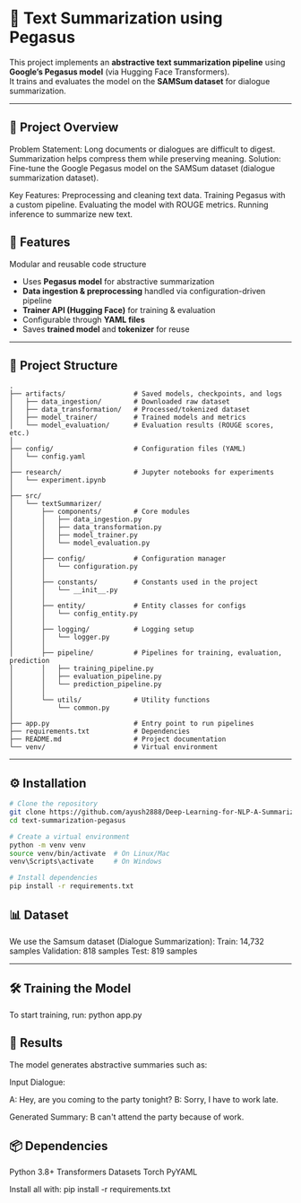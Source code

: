 # 📝 Text Summarization using Pegasus

This project implements an **abstractive text summarization pipeline** using **Google’s Pegasus model** (via Hugging Face Transformers).  
It trains and evaluates the model on the **SAMSum dataset** for dialogue summarization.

---

## 🚀 Project Overview

Problem Statement: Long documents or dialogues are difficult to digest. Summarization helps compress them while preserving meaning.
Solution: Fine-tune the Google Pegasus model on the SAMSum dataset (dialogue summarization dataset).

Key Features:
Preprocessing and cleaning text data.
Training Pegasus with a custom pipeline.
Evaluating the model with ROUGE metrics.
Running inference to summarize new text.

## 🚀 Features
Modular and reusable code structure
- Uses **Pegasus model** for abstractive summarization
- **Data ingestion & preprocessing** handled via configuration-driven pipeline
- **Trainer API (Hugging Face)** for training & evaluation
- Configurable through **YAML files**
- Saves **trained model** and **tokenizer** for reuse

---

## 📂 Project Structure

```
.
├── artifacts/                 # Saved models, checkpoints, and logs
│   ├── data_ingestion/        # Downloaded raw dataset
│   ├── data_transformation/   # Processed/tokenized dataset
│   ├── model_trainer/         # Trained models and metrics
│   └── model_evaluation/      # Evaluation results (ROUGE scores, etc.)
│
├── config/                    # Configuration files (YAML)
│   └── config.yaml
│
├── research/                  # Jupyter notebooks for experiments
│   └── experiment.ipynb
│
├── src/
│   └── textSummarizer/
│       ├── components/        # Core modules
│       │   ├── data_ingestion.py
│       │   ├── data_transformation.py
│       │   ├── model_trainer.py
│       │   └── model_evaluation.py
│       │
│       ├── config/            # Configuration manager
│       │   └── configuration.py
│       │
│       ├── constants/         # Constants used in the project
│       │   └── __init__.py
│       │
│       ├── entity/            # Entity classes for configs
│       │   └── config_entity.py
│       │
│       ├── logging/           # Logging setup
│       │   └── logger.py
│       │
│       ├── pipeline/          # Pipelines for training, evaluation, prediction
│       │   ├── training_pipeline.py
│       │   ├── evaluation_pipeline.py
│       │   └── prediction_pipeline.py
│       │
│       └── utils/             # Utility functions
│           └── common.py
│
├── app.py                     # Entry point to run pipelines
├── requirements.txt           # Dependencies
├── README.md                  # Project documentation
└── venv/                      # Virtual environment
```


---

## ⚙️ Installation
```bash
# Clone the repository
git clone https://github.com/ayush2888/Deep-Learning-for-NLP-A-Summarization-Project.git
cd text-summarization-pegasus

# Create a virtual environment
python -m venv venv
source venv/bin/activate  # On Linux/Mac
venv\Scripts\activate     # On Windows

# Install dependencies
pip install -r requirements.txt


```
## 📊 Dataset

We use the Samsum dataset (Dialogue Summarization):
Train: 14,732 samples
Validation: 818 samples
Test: 819 samples

---


## 🛠️ Training the Model

To start training, run:
python app.py


## 🔮 Results

The model generates abstractive summaries such as:

Input Dialogue:

A: Hey, are you coming to the party tonight?
B: Sorry, I have to work late.

Generated Summary:
B can't attend the party because of work.


## 📦 Dependencies

Python 3.8+
Transformers
Datasets
Torch
PyYAML

Install all with:
pip install -r requirements.txt
